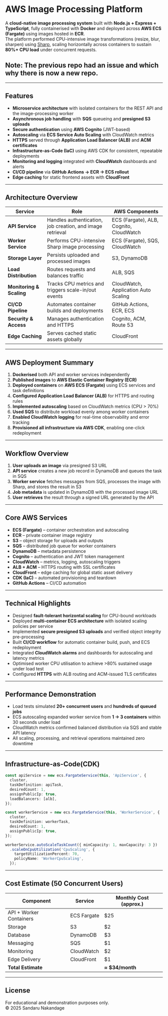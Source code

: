 # AWS Image Processing Platform

A **cloud-native image processing system** built with **Node.js + Express + TypeScript**, fully containerised with **Docker** and deployed across **AWS ECS (Fargate)** using images hosted in **ECR**.  
The platform performed CPU-intensive image transformations (resize, blur, sharpen) using [Sharp](https://sharp.pixelplumbing.com/), scaling horizontally across containers to sustain **80%+ CPU load** under concurrent requests.

## Note: The previous repo had an issue and which why there is now a new repo.

---

## Features

- **Microservice architecture** with isolated containers for the REST API and the image-processing worker  
- **Asynchronous job handling** with **SQS** queueing and **presigned S3 uploads**  
- **Secure authentication** using **AWS Cognito** (JWT-based)  
- **Autoscaling** via **ECS Service Auto Scaling** with CloudWatch metrics  
- **HTTPS** served through **Application Load Balancer (ALB)** and **ACM certificates**  
- **Infrastructure-as-Code (IaC)** using AWS CDK for consistent, repeatable deployments  
- **Monitoring and logging** integrated with **CloudWatch** dashboards and alerts  
- **CI/CD pipeline** via **GitHub Actions → ECR → ECS rollout**  
- **Edge caching** for static frontend assets with **CloudFront**  

---

## Architecture Overview

| Service | Role | AWS Components |
|----------|------|----------------|
| **API Service** | Handles authentication, job creation, and image retrieval | ECS (Fargate), ALB, Cognito, CloudWatch |
| **Worker Service** | Performs CPU-intensive Sharp image processing | ECS (Fargate), SQS, CloudWatch |
| **Storage Layer** | Persists uploaded and processed images | S3, DynamoDB |
| **Load Distribution** | Routes requests and balances traffic | ALB, SQS |
| **Monitoring & Scaling** | Tracks CPU metrics and triggers scale-in/out events | CloudWatch, Application Auto Scaling |
| **CI/CD Pipeline** | Automates container builds and deployments | GitHub Actions, ECR, ECS |
| **Security & Access** | Manages authentication and HTTPS | Cognito, ACM, Route 53 |
| **Edge Caching** | Serves cached static assets globally | CloudFront |

---

## AWS Deployment Summary

1. **Dockerised** both API and worker services independently  
2. **Published images** to **AWS Elastic Container Registry (ECR)**  
3. **Deployed containers** on **AWS ECS (Fargate)** using ECS services and task definitions  
4. **Configured Application Load Balancer (ALB)** for HTTPS and routing rules  
5. **Implemented autoscaling** based on CloudWatch metrics (CPU > 70%)  
6. **Used SQS** to distribute workload evenly among worker containers  
7. **Enabled CloudWatch logging** for real-time observability and error tracking  
8. **Provisioned all infrastructure via AWS CDK**, enabling one-click redeployment  

---

## Workflow Overview

1. **User uploads an image** via presigned S3 URL  
2. **API service** creates a new job record in DynamoDB and queues the task in SQS  
3. **Worker service** fetches messages from SQS, processes the image with Sharp, and stores the result in S3  
4. **Job metadata** is updated in DynamoDB with the processed image URL  
5. **User retrieves** the result through a signed URL generated by the API  

---

## Core AWS Services

- **ECS (Fargate)** – container orchestration and autoscaling  
- **ECR** – private container image registry  
- **S3** – object storage for uploads and outputs  
- **SQS** – distributed job queue for worker containers  
- **DynamoDB** – metadata persistence  
- **Cognito** – authentication and JWT token management  
- **CloudWatch** – metrics, logging, autoscaling triggers  
- **ALB + ACM** – HTTPS routing with SSL certificates  
- **CloudFront** – edge caching for global static asset delivery  
- **CDK (IaC)** – automated provisioning and teardown  
- **GitHub Actions** – CI/CD automation  

---

## Technical Highlights

- Designed **fault-tolerant horizontal scaling** for CPU-bound workloads  
- Deployed **multi-container ECS architecture** with isolated scaling policies per service  
- Implemented **secure presigned S3 uploads** and verified object integrity pre-processing  
- Built **CI/CD workflow** for automatic container build, push, and ECS redeployment  
- Integrated **CloudWatch alarms** and dashboards for autoscaling and latency metrics  
- Optimised worker CPU utilisation to achieve >80% sustained usage under load test  
- Configured **HTTPS** with ALB routing and ACM-issued TLS certificates  

---

## Performance Demonstration

- Load tests simulated **20+ concurrent users** and **hundreds of queued jobs**  
- ECS autoscaling expanded worker service from **1 → 3 containers** within 30 seconds under load  
- CloudWatch metrics confirmed balanced distribution via SQS and stable API latency  
- All scaling, processing, and retrieval operations maintained zero downtime  

---

## Infrastructure-as-Code(CDK)

```ts
const apiService = new ecs.FargateService(this, 'ApiService', {
  cluster,
  taskDefinition: apiTask,
  desiredCount: 1,
  assignPublicIp: true,
  loadBalancers: [alb],
});

const workerService = new ecs.FargateService(this, 'WorkerService', {
  cluster,
  taskDefinition: workerTask,
  desiredCount: 1,
  assignPublicIp: true,
});

workerService.autoScaleTaskCount({ minCapacity: 1, maxCapacity: 3 })
  .scaleOnCpuUtilization('CpuScaling', {
    targetUtilizationPercent: 70,
    policyName: 'WorkerCpuScaling',
  });
```

---

## Cost Estimate (50 Concurrent Users)

| Component | Service | Monthly Cost (approx.) |
|------------|----------|------------------------|
| API + Worker Containers | ECS Fargate | \$25 |
| Storage | S3 | \$2 |
| Database | DynamoDB | \$3 |
| Messaging | SQS | \$1 |
| Monitoring | CloudWatch | \$2 |
| Edge Delivery | CloudFront | \$1 |
| **Total Estimate** |  | **≈ \$34/month** |

---

## License  
For educational and demonstration purposes only.  
© 2025 Sandaru Nakandage
